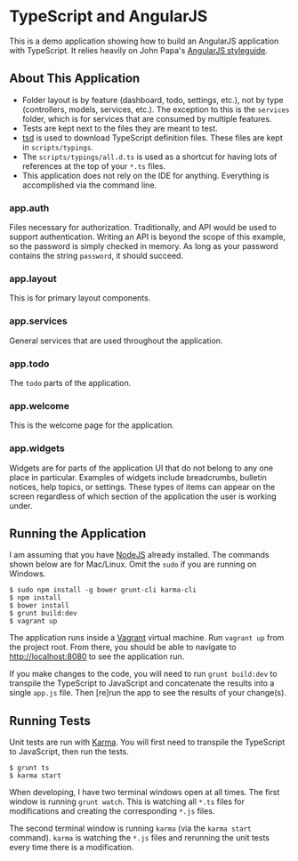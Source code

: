 # TypeScript and AngularJS

This is a demo application showing how to build an AngularJS application with TypeScript. It relies heavily on John Papa's
[AngularJS styleguide](https://github.com/johnpapa/angular-styleguide).

## About This Application

+   Folder layout is by feature (dashboard, todo, settings, etc.), not by type (controllers, models, services, etc.).
    The exception to this is the `services` folder, which is for services that are consumed by multiple features.
+   Tests are kept next to the files they are meant to test.
+   [tsd](https://github.com/DefinitelyTyped/tsd) is used to download TypeScript definition files. These files are 
    kept in `scripts/typings`.
+   The `scripts/typings/all.d.ts` is used as a shortcut for having lots of references at the top of your `*.ts` files.
+   This application does not rely on the IDE for anything. Everything is accomplished via the command line.

### app.auth

Files necessary for authorization. Traditionally, and API would be used to support authentication. Writing an API is 
beyond the scope of this example, so the password is simply checked in memory. As long as your password contains the 
string `password`, it should succeed.

### app.layout

This is for primary layout components.

### app.services

General services that are used throughout the application.

### app.todo

The `todo` parts of the application.

### app.welcome

This is the welcome page for the application.

### app.widgets

Widgets are for parts of the application UI that do not belong to any one place in particular. Examples of widgets include
breadcrumbs, bulletin notices, help topics, or settings. These types of items can appear on the screen regardless of which
section of the application the user is working under.

## Running the Application

I am assuming that you have [NodeJS](https://nodejs.org) already installed. The commands shown below are for Mac/Linux.
Omit the `sudo` if you are running on Windows.

```
$ sudo npm install -g bower grunt-cli karma-cli
$ npm install
$ bower install
$ grunt build:dev
$ vagrant up
```

The application runs inside a [Vagrant](https://www.vagrantup.com) virtual machine. Run `vagrant up` from the project 
root. From there, you  should be able to navigate to [http://localhost:8080](http://localhost:8080) to see the 
application run.

If you make changes to the code, you will need to run `grunt build:dev` to transpile the TypeScript to JavaScript and concatenate the results into a single `app.js` file. Then [re]run the app to see the results of your change(s).

## Running Tests

Unit tests are run with [Karma](http://karma-runner.github.io/0.12/index.html). You will first need to transpile the
TypeScript to JavaScript, then run the tests.

```
$ grunt ts
$ karma start
```

When developing, I have two terminal windows open at all times.  The first window is running `grunt watch`. This is 
watching all `*.ts` files for modifications and creating the corresponding `*.js` files. 

The second terminal window is running `karma` (via the `karma start` command). `karma` is watching the `*.js` files and
rerunning the unit tests every time there is a modification.

